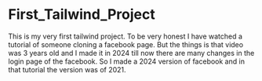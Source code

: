 # First_Tailwind_Project
This is my very first tailwind project. To be very honest I have watched a tutorial of someone cloning a facebook page. But the things is that video was 3 years old and I made it in 2024 till now there are many changes in the login page of the facebook. So I made a 2024 version of facebook and in that tutorial the version was of 2021. 
